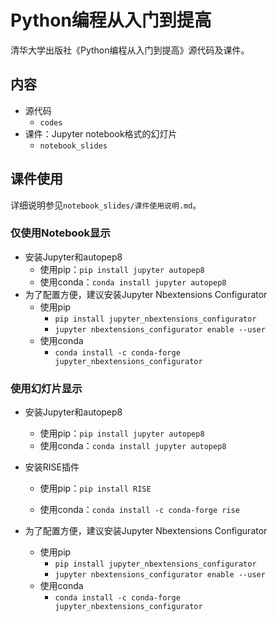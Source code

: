 # Python编程从入门到提高
清华大学出版社《Python编程从入门到提高》源代码及课件。

## 内容

- 源代码
  - `codes`
- 课件：Jupyter notebook格式的幻灯片
  - `notebook_slides`

## 课件使用

详细说明参见`notebook_slides/课件使用说明.md`。

### 仅使用Notebook显示

- 安装Jupyter和autopep8
  - 使用pip：`pip install jupyter autopep8`
  - 使用conda：`conda install jupyter autopep8`
- 为了配置方便，建议安装Jupyter Nbextensions Configurator
  - 使用pip
    - `pip install jupyter_nbextensions_configurator`
    - `jupyter nbextensions_configurator enable --user`
  - 使用conda
    - `conda install -c conda-forge jupyter_nbextensions_configurator`

### 使用幻灯片显示

- 安装Jupyter和autopep8
  - 使用pip：`pip install jupyter autopep8`
  - 使用conda：`conda install jupyter autopep8`

- 安装RISE插件
  - 使用pip：`pip install RISE`

  - 使用conda：`conda install -c conda-forge rise`
- 为了配置方便，建议安装Jupyter Nbextensions Configurator
  - 使用pip
    - `pip install jupyter_nbextensions_configurator`
    - `jupyter nbextensions_configurator enable --user`
  - 使用conda
    - `conda install -c conda-forge jupyter_nbextensions_configurator`

